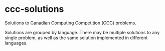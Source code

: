 # ccc-solutions
Solutions to [Canadian Computing Competition (CCC)](https://cemc.uwaterloo.ca/contests/computing.html) problems.

Solutions are grouped by language. There may be multiple solutions to any single problem, as well as the same solution implemented in different languages.
